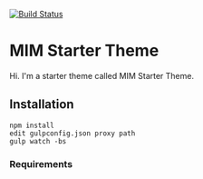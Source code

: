 [![Build Status](https://travis-ci.org/Automattic/_s.svg?branch=master)](https://travis-ci.org/Automattic/_s)

MIM Starter Theme
===

Hi. I'm a starter theme called MIM Starter Theme.


Installation
---------------

```
npm install
edit gulpconfig.json proxy path
gulp watch -bs
```

### Requirements
